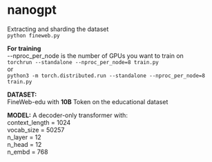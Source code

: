 # nanogpt

Extracting and sharding the dataset  <br/>
``` python fineweb.py ```

**For training** <br/>
--nproc_per_node is the number of GPUs you want to train on <br/>
``` torchrun --standalone --nproc_per_node=8 train.py ``` <br/>
or <br/>
``` python3 -m torch.distributed.run --standalone --nproc_per_node=8 train.py ```


**DATASET:** <br/>
FineWeb-edu with **10B** Token on the educational dataset

**MODEL:**
A decoder-only transformer with:  <br/>
context_length = 1024 <br/>
vocab_size = 50257 <br/>
n_layer = 12 <br/>
n_head = 12 <br/>
n_embd = 768 <br/>
